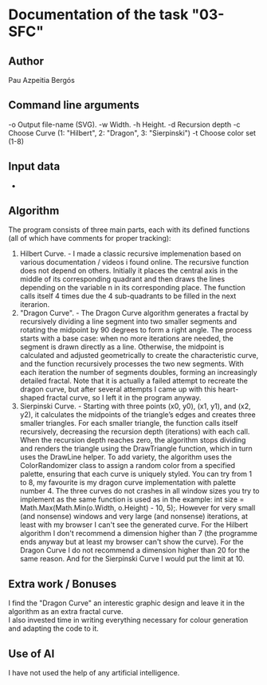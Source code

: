 # Documentation of the task "03-SFC"

## Author
Pau Azpeitia Bergós

## Command line arguments
-o Output file-name (SVG).
-w Width.
-h Height.
-d Recursion depth
-c Choose Curve (1: "Hilbert", 2: "Dragon", 3: "Sierpinski")
-t Choose color set (1-8)

## Input data
-

## Algorithm
The program consists of three main parts, each with its defined functions (all of which have comments for proper tracking):
  1. Hilbert Curve.
    - I made a classic recursive implemenation based on various documentation / videos i found online. The recursive function does not depend on others. Initially it places the central axis in the middle of its corresponding quadrant and then draws the lines depending on the variable n in its corresponding place. The function calls itself 4 times due the 4 sub-quadrants to be filled in the next iterarion.
  2. "Dragon Curve".
    - The Dragon Curve algorithm generates a fractal by recursively dividing a line segment into two smaller segments and rotating the midpoint by 90 degrees to form a right angle. The process starts with a base case: when no more iterations are needed, the segment is drawn directly as a line. Otherwise, the midpoint is calculated and adjusted geometrically to create the characteristic curve, and the function recursively processes the two new segments. With each iteration the number of segments doubles, forming an increasingly detailed fractal. Note that it is actually a failed attempt to recreate the dragon curve, but after several attempts I came up with this heart-shaped fractal curve, so I left it in the program anyway.
  3. Sierpinski Curve.
    - Starting with three points (x0, y0), (x1, y1), and (x2, y2), it calculates the midpoints of the triangle’s edges and creates three smaller triangles. For each smaller triangle, the function calls itself recursively, decreasing the recursion depth (iterations) with each call. When the recursion depth reaches zero, the algorithm stops dividing and renders the triangle using the DrawTriangle function, which in turn uses the DrawLine helper.
  To add variety, the algorithm uses the ColorRandomizer class to assign a random color from a specified palette, ensuring that each curve is uniquely styled. You can try from 1 to 8, my favourite is my dragon curve implementation with palette number 4.
  The three curves do not crashes in all window sizes you try to implement as the same function is used as in the example: int size = Math.Max(Math.Min(o.Width, o.Height) - 10, 5);. However for very small (and nonsense) windows and very large (and nonsense) iterations, at least with my browser I can't see the generated curve.
  For the Hilbert algorithm I don't recommend a dimension higher than 7 (the programme ends anyway but at least my browser can't show the curve). For the Dragon Curve I do not recommend a dimension higher than 20 for the same reason. And for the Sierpinski Curve I would put the limit at 10.

## Extra work / Bonuses
I find the "Dragon Curve" an interestic graphic design and leave it in the algorithm as an extra fractal curve.  
I also invested time in writing everything necessary for colour generation and adapting the code to it.


## Use of AI
I have not used the help of any artificial intelligence.